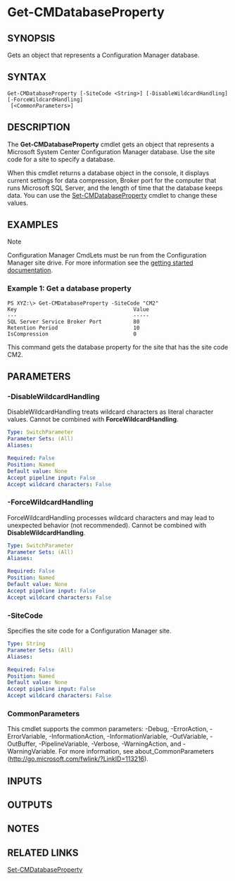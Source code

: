 ﻿---
external help file: AdminUI.PS.HS.dll-Help.xml
ms.assetid: 04AC8F78-1E8D-4FBC-B87E-732B52D09F9E
online version: https://go.microsoft.com/fwlink/?linkid=834295
schema: 2.0.0
---

# Get-CMDatabaseProperty

## SYNOPSIS
Gets an object that represents a Configuration Manager database.

## SYNTAX

```
Get-CMDatabaseProperty [-SiteCode <String>] [-DisableWildcardHandling] [-ForceWildcardHandling]
 [<CommonParameters>]
```

## DESCRIPTION
The **Get-CMDatabaseProperty** cmdlet gets an object that represents a Microsoft System Center Configuration Manager database.
Use the site code for a site to specify a database.

When this cmdlet returns a database object in the console, it displays current settings for data compression, Broker port for the computer that runs Microsoft SQL Server, and the length of time that the database keeps data.
You can use the [Set-CMDatabaseProperty](Set-CMDatabaseProperty.md) cmdlet to change these values.

## EXAMPLES

> [!NOTE]
> Configuration Manager CmdLets must be run from the Configuration Manager site drive.  For more information see the [getting started documentation](https://docs.microsoft.com/en-us/powershell/sccm/overview).


### Example 1: Get a database property
```
PS XYZ:\> Get-CMDatabaseProperty -SiteCode "CM2"
Key                                     Value
---                                     -----
SQL Server Service Broker Port          80 
Retention Period                        10 
IsCompression                           0
```

This command gets the database property for the site that has the site code CM2.

## PARAMETERS

### -DisableWildcardHandling
DisableWildcardHandling treats wildcard characters as literal character values. Cannot be combined with **ForceWildcardHandling**.

```yaml
Type: SwitchParameter
Parameter Sets: (All)
Aliases: 

Required: False
Position: Named
Default value: None
Accept pipeline input: False
Accept wildcard characters: False
```

### -ForceWildcardHandling
ForceWildcardHandling processes wildcard characters and may lead to unexpected behavior (not recommended). Cannot be combined with **DisableWildcardHandling**.

```yaml
Type: SwitchParameter
Parameter Sets: (All)
Aliases: 

Required: False
Position: Named
Default value: None
Accept pipeline input: False
Accept wildcard characters: False
```

### -SiteCode
Specifies the site code for a Configuration Manager site.

```yaml
Type: String
Parameter Sets: (All)
Aliases: 

Required: False
Position: Named
Default value: None
Accept pipeline input: False
Accept wildcard characters: False
```

### CommonParameters
This cmdlet supports the common parameters: -Debug, -ErrorAction, -ErrorVariable, -InformationAction, -InformationVariable, -OutVariable, -OutBuffer, -PipelineVariable, -Verbose, -WarningAction, and -WarningVariable. For more information, see about_CommonParameters (http://go.microsoft.com/fwlink/?LinkID=113216).

## INPUTS

## OUTPUTS

## NOTES

## RELATED LINKS

[Set-CMDatabaseProperty](Set-CMDatabaseProperty.md)
